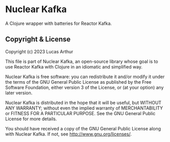 # Nuclear Kafka

A Clojure wrapper with batteries for Reactor Kafka.

## Copyright & License

Copyright (c) 2023 Lucas Arthur

This file is part of Nuclear Kafka, an open-source library whose goal is to
use Reactor Kafka with Clojure in an idiomatic and simplified way.

Nuclear Kafka is free software: you can redistribute it and/or modify
it under the terms of the GNU General Public License as published by
the Free Software Foundation, either version 3 of the License, or
(at your option) any later version.

Nuclear Kafka is distributed in the hope that it will be useful,
but WITHOUT ANY WARRANTY; without even the implied warranty of
MERCHANTABILITY or FITNESS FOR A PARTICULAR PURPOSE. See the
GNU General Public License for more details.

You should have received a copy of the GNU General Public License
along with Nuclear Kafka. If not, see <http://www.gnu.org/licenses/>.
